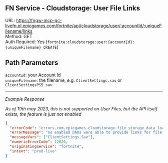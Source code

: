 ## FN Service - Cloudstorage: User File Links

URL: https://fngw-mcp-gc-livefn.ol.epicgames.com/fortnite/api/cloudstorage/user/:accountId/:uniqueFilename/links \
Method: GET \
Auth Required: Yes (`fortnite:cloudstorage:user:{accountId}:{uniqueFilename} CREATE`)

## Path Parameters

`accountId`: your Account Id <br/>
`uniqueFilename`: the filename, e.g. `ClientSettings.sav` or `ClientSettingsPS5.sav`

---

_Example Response_

_As of 19th may 2023, this is not supported on User Files, but the API itself exists, the feature is just not enabled_

```json
{
  "errorCode": "errors.com.epicgames.cloudstorage.file_storage_data_load_exception",
  "errorMessage": "no enabled DAOs were able to provide links for file 'ClientSettings.Sav'",
  "messageVars": ["ClientSettings.Sav"],
  "numericErrorCode": 12020,
  "originatingService": "fortnite",
  "intent": "prod-live"
}
```
